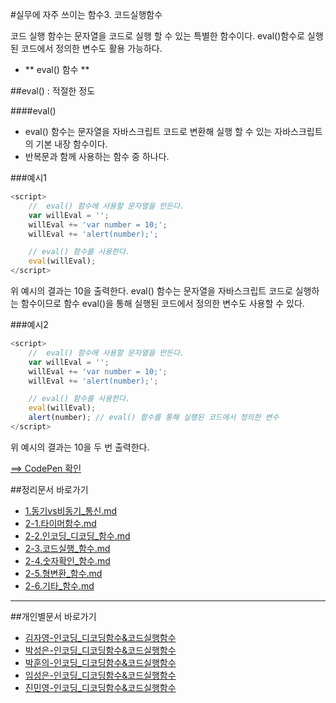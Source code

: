 #실무에 자주 쓰이는 함수3. 코드실행함수

코드 실행 함수는 문자열을 코드로 실행 할 수 있는 특별한 함수이다.
eval()함수로 실행 된 코드에서 정의한 변수도 활용 가능하다.

* ** eval() 함수 **

##eval() : 적절한 정도

####eval()
- eval() 함수는 문자열을 자바스크립트 코드로 변환해 실행 할 수 있는 자바스크립트의 기본 내장 함수이다.
- 반복문과 함께 사용하는 함수 중 하나다.

###예시1

```javascript
<script>
	//  eval() 함수에 사용할 문자열을 만든다.
	var willEval = '';
	willEval += 'var number = 10;';
	willEval += 'alert(number);';

	// eval() 함수를 사용한다.
	eval(willEval);
</script>
```
위 예시의 결과는 10을 출력한다. eval() 함수는 문자열을 자바스크립트 코드로 실행하는 함수이므로 함수 eval()을 통해 실행된 코드에서 정의한 변수도 사용할 수 있다.

###예시2

```javascript
<script>
	//  eval() 함수에 사용할 문자열을 만든다.
	var willEval = '';
	willEval += 'var number = 10;';
	willEval += 'alert(number);';

	// eval() 함수를 사용한다.
	eval(willEval);
	alert(number); // eval() 함수를 통해 실행된 코드에서 정의한 변수
</script>
```
위 예시의 결과는 10을 두 번 출력한다.

[==> CodePen 확인](http://codepen.io/lseeee/pen/eJmeJO)


##정리문서 바로가기
* [1.동기vs비동기_통신.md](https://github.com/demun/FrontEndStudy/blob/master/document/Javascript/docs/1.%EB%8F%99%EA%B8%B0vs%EB%B9%84%EB%8F%99%EA%B8%B0_%ED%86%B5%EC%8B%A0.md)
* [2-1.타이머함수.md](https://github.com/demun/FrontEndStudy/blob/master/document/Javascript/docs/2-1.%ED%83%80%EC%9D%B4%EB%A8%B8%ED%95%A8%EC%88%98.md)
* [2-2.인코딩_디코딩_함수.md](https://github.com/demun/FrontEndStudy/blob/master/document/Javascript/docs/2-2.%EC%9D%B8%EC%BD%94%EB%94%A9_%EB%94%94%EC%BD%94%EB%94%A9_%ED%95%A8%EC%88%98.md)
* [2-3.코드실행_함수.md](https://github.com/demun/FrontEndStudy/blob/master/document/Javascript/docs/2-3.%EC%BD%94%EB%93%9C%EC%8B%A4%ED%96%89_%ED%95%A8%EC%88%98.md)
* [2-4.숫자확인_함수.md](https://github.com/demun/FrontEndStudy/blob/master/document/Javascript/docs/2-4.%EC%88%AB%EC%9E%90%ED%99%95%EC%9D%B8_%ED%95%A8%EC%88%98.md)
* [2-5.형변환_함수.md](https://github.com/demun/FrontEndStudy/blob/master/document/Javascript/docs/2-5.%ED%98%95%EB%B3%80%ED%99%98_%ED%95%A8%EC%88%98.md)
* [2-6.기타_함수.md](https://github.com/demun/FrontEndStudy/blob/master/document/Javascript/docs/2-6.%EA%B8%B0%ED%83%80_%ED%95%A8%EC%88%98.md)

----

##개인별문서 바로가기
* [김자영-인코딩_디코딩함수&코드실행함수](https://github.com/demun/FrontEndStudy/blob/master/document/Javascript/docs/Team/02_%EC%9D%B8%EC%BD%94%EB%94%A9_%EB%94%94%EC%BD%94%EB%94%A9%ED%95%A8%EC%88%98%26%EC%BD%94%EB%93%9C%EC%8B%A4%ED%96%89%ED%95%A8%EC%88%98/%EA%B9%80%EC%9E%90%EC%98%81_%EC%9D%B8%EC%BD%94%EB%94%A9_%EB%94%94%EC%BD%94%EB%94%A9%ED%95%A8%EC%88%98%26%EC%BD%94%EB%93%9C%EC%8B%A4%ED%96%89%ED%95%A8%EC%88%98.md)
* [박성은-인코딩_디코딩함수&코드실행함수](https://github.com/demun/FrontEndStudy/blob/master/document/Javascript/docs/Team/02_%EC%9D%B8%EC%BD%94%EB%94%A9_%EB%94%94%EC%BD%94%EB%94%A9%ED%95%A8%EC%88%98%26%EC%BD%94%EB%93%9C%EC%8B%A4%ED%96%89%ED%95%A8%EC%88%98/%EB%B0%95%EC%84%B1%EC%9D%80_%EC%9D%B8%EC%BD%94%EB%94%A9_%EB%94%94%EC%BD%94%EB%94%A9%ED%95%A8%EC%88%98%26%EC%BD%94%EB%93%9C%EC%8B%A4%ED%96%89%ED%95%A8%EC%88%98.md)
* [박훈의-인코딩_디코딩함수&코드실행함수](https://github.com/demun/FrontEndStudy/blob/master/document/Javascript/docs/Team/02_%EC%9D%B8%EC%BD%94%EB%94%A9_%EB%94%94%EC%BD%94%EB%94%A9%ED%95%A8%EC%88%98%26%EC%BD%94%EB%93%9C%EC%8B%A4%ED%96%89%ED%95%A8%EC%88%98/%EB%B0%95%ED%9B%88%EC%9D%98_%EC%9D%B8%EC%BD%94%EB%94%A9_%EB%94%94%EC%BD%94%EB%94%A9%ED%95%A8%EC%88%98%26%EC%BD%94%EB%93%9C%EC%8B%A4%ED%96%89%ED%95%A8%EC%88%98.md)
* [임성은-인코딩_디코딩함수&코드실행함수](https://github.com/demun/FrontEndStudy/blob/master/document/Javascript/docs/Team/02_%EC%9D%B8%EC%BD%94%EB%94%A9_%EB%94%94%EC%BD%94%EB%94%A9%ED%95%A8%EC%88%98%26%EC%BD%94%EB%93%9C%EC%8B%A4%ED%96%89%ED%95%A8%EC%88%98/%EC%9E%84%EC%84%B1%EC%9D%80_%EC%9D%B8%EC%BD%94%EB%94%A9_%EB%94%94%EC%BD%94%EB%94%A9%ED%95%A8%EC%88%98%26%EC%BD%94%EB%93%9C%EC%8B%A4%ED%96%89%ED%95%A8%EC%88%98.md)
* [진민영-인코딩_디코딩함수&코드실행함수](https://github.com/demun/FrontEndStudy/blob/master/document/Javascript/docs/Team/02_%EC%9D%B8%EC%BD%94%EB%94%A9_%EB%94%94%EC%BD%94%EB%94%A9%ED%95%A8%EC%88%98%26%EC%BD%94%EB%93%9C%EC%8B%A4%ED%96%89%ED%95%A8%EC%88%98/%EC%A7%84%EB%AF%BC%EC%98%81_%EC%9D%B8%EC%BD%94%EB%94%A9_%EB%94%94%EC%BD%94%EB%94%A9%ED%95%A8%EC%88%98%26%EC%BD%94%EB%93%9C%EC%8B%A4%ED%96%89%ED%95%A8%EC%88%98.md)
